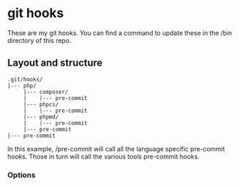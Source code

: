 git hooks
=========

These are my git hooks. You can find a command to update these in the /bin
directory of this repo.

## Layout and structure

```
.git/hooks/
|--- php/
     |--- composer/
     |    |--- pre-commit
     |--- phpcs/
     |    |--- pre-commit
     |--- phpmd/
     |    |--- pre-commit
     |--- pre-commit
|--- pre-commit
```

In this example, /pre-commit will call all the language specific pre-commit
hooks. Those in turn will call the various tools pre-commit hooks.

### Options
